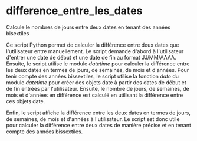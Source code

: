 # difference_entre_les_dates
Calcule le nombres de jours entre deux dates en tenant des années bisextiles


Ce script Python permet de calculer la différence entre deux dates que l'utilisateur entre manuellement. Le script demande d'abord à l'utilisateur 
d'entrer une date de début et une date de fin au format JJ/MM/AAAA. Ensuite, le script utilise le module *datetime* pour calculer la différence entre les deux dates 
en termes de jours, de semaines, de mois et d'années. Pour tenir compte des années bissextiles, le script utilise la fonction *date* du module *datetime* pour créer 
des objets date à partir des dates de début et de fin entrées par l'utilisateur. Ensuite, le nombre de jours, de semaines, de mois et d'années en différence est 
calculé en utilisant la différence entre ces objets date.

Enfin, le script affiche la différence entre les deux dates en termes de jours, de semaines, de mois et d'années à l'utilisateur. Le script est donc utile 
pour calculer la différence entre deux dates de manière précise et en tenant compte des années bissextiles.

